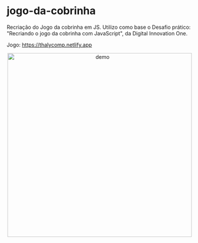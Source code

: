 # jogo-da-cobrinha
Recriação do Jogo da cobrinha em JS. Utilizo como base o Desafio prático: "Recriando o jogo da cobrinha com JavaScript", da Digital Innovation One.

Jogo: https://thalycomp.netlify.app


[//]: # (Add your gifs/images here:)
<div align="center">
  <img src="https://i.ibb.co/85cdRS2/simplescreenrecorder-2020-09-20-2.gif" alt="demo" height="500">
</div>

